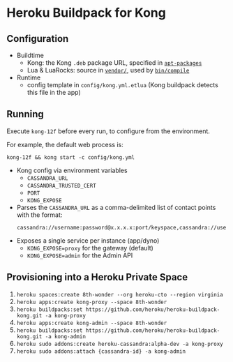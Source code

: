 Heroku Buildpack for Kong
=========================


Configuration
-------------

* Buildtime
  * Kong: the Kong `.deb` package URL, specified in [`apt-packages`](apt-packages)
  * Lua & LuaRocks: source in [`vendor/`](vendor), used by [`bin/compile`](bin/compile)
* Runtime
  * config template in `config/kong.yml.etlua` (Kong buildpack detects this file in the app)


Running
-------

Execute `kong-12f` before every run, to configure from the environment.

For example, the default web process is:
```
kong-12f && kong start -c config/kong.yml
```

* Kong config via environment variables
  * `CASSANDRA_URL`
  * `CASSANDRA_TRUSTED_CERT`
  * `PORT`
  * `KONG_EXPOSE`
* Parses the `CASSANDRA_URL` as a comma-delimited list of contact points with the format:
  ```
  cassandra://username:password@x.x.x.x:port/keyspace,cassandra://username:password@y.y.y.y:port/keyspace
  ```
* Exposes a single service per instance (app/dyno)
  * `KONG_EXPOSE=proxy` for the gateway (default)
  * `KONG_EXPOSE=admin` for the Admin API


Provisioning into a Heroku Private Space
----------------------------------------

1. `heroku spaces:create 8th-wonder --org heroku-cto --region virginia`
1. `heroku apps:create kong-proxy --space 8th-wonder`
1. `heroku buildpacks:set https://github.com/heroku/heroku-buildpack-kong.git -a kong-proxy`
1. `heroku apps:create kong-admin --space 8th-wonder`
1. `heroku buildpacks:set https://github.com/heroku/heroku-buildpack-kong.git -a kong-admin`
1. `heroku sudo addons:create heroku-cassandra:alpha-dev -a kong-proxy`
1. `heroku sudo addons:attach {cassandra-id} -a kong-admin`
